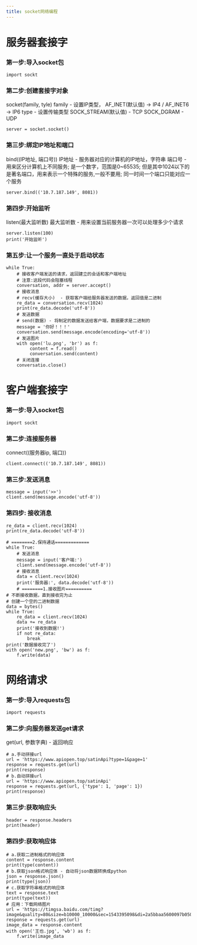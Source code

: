 ```yaml
---
title: socket网络编程
---
```

# 服务器套接字
### 第一步:导入socket包
```
import sockt
```
### 第二步:创建套接字对象
socket(family, tyle)
family  - 设置IP类型， AF_INET(默认值) -> IP4 / AF_INET6 -> IP6
type - 设置传输类型  SOCK_STREAM(默认值) - TCP   SOCK_DGRAM - UDP
```
server = socket.socket()
```
### 第三步:绑定IP地址和端口
bind((IP地址, 端口号))
IP地址 - 服务器对应的计算机的IP地址，字符串
端口号 - 用来区分计算机上不同服务; 是一个数字，范围是0~65535;
但是其中1024以下的是著名端口，用来表示一个特殊的服务,一般不要用;
同一时间一个端口只能对应一个服务
```
server.bind(('10.7.187.149', 8081))
```
### 第四步:开始监听
listen(最大监听数) 
最大监听数 - 用来设置当前服务器一次可以处理多少个请求
```
server.listen(100)
print('开始监听')
```
### 第五步:让一个服务一直处于启动状态
```
while True:
	# 接收客户端发送的请求，返回建立的会话和客户端地址
	# 注意:这段代码会阻塞线程
	conversation, addr = server.accept()
	# 接收消息
	# recv(缓存大小)  - 获取客户端给服务器发送的数据，返回值是二进制
	re_data = conversation.recv(1024)
	print(re_data.decode('utf-8'))
	# 发送数据
	# send(数据) - 将制定的数据发送给客户端，数据要求是二进制的
	message = '你好！！！'
	conversation.send(message.encode(encoding='utf-8'))
	# 发送图片
    with open('lu.png', 'br') as f:
         content = f.read()
         conversation.send(content)
	# 关闭连接
	conversatio.close()
```
# 客户端套接字

### 第一步:导入socket包
```
import sockt
```
### 第二步:连接服务器
connect((服务器ip, 端口))
```
client.connect(('10.7.187.149', 8081))
```
### 第三步:发送消息
```
message = input('>>')
client.send(message.encode('utf-8'))
```
### 第四步: 接收消息
```
re_data = client.recv(1024)
print(re_data.decode('utf-8'))
```

```
# ========2.保持通话=============
while True:
    # 发送消息
    message = input('客户端:')
    client.send(message.encode('utf-8'))
    # 接收消息
    data = client.recv(1024)
    print('服务器:', data.decode('utf-8'))
    # ========1.接收图片==========
# 不断接收数据，直到接收完为止
# 创建一个空的二进制数据
data = bytes()
while True:
    re_data = client.recv(1024)
    data += re_data
    print('接收到数据!')
    if not re_data:
        break
print('数据接收完了')
with open('new.png', 'bw') as f:
    f.write(data)
```

# 网络请求
### 第一步:导入requests包
```
import requests
```
### 第二步:向服务器发送get请求
get(url, 参数字典) - 返回响应
```
# a.手动拼接url
url = 'https://www.apiopen.top/satinApi?type=1&page=1'
response = requests.get(url)
print(response)
# b.自动拼接url
url = 'https://www.apiopen.top/satinApi'
response = requests.get(url, {'type': 1, 'page': 1})
print(response)
```
### 第三步:获取响应头
```
header = response.headers
print(header)
```
### 第四步:获取响应体
```
# a.获取二进制格式的响应体
content = response.content
print(type(content))
# b.获取json格式响应体 - 自动将json数据转换成python
json = response.json()
print(type(json))
# c.获取字符串格式的响应体
text = response.text
print(type(text))
# 应用：下载网络图片
url = 'https://timgsa.baidu.com/timg?image&quality=80&size=b10000_10000&sec=1543395098&di=2a5bbaa5600097b050ba69a688672de9&src=http://p0.qhimgs4.com/t0112e7ebfdef7f923d.jpg'
response = requests.get(url)
image_data = response.content
with open('王也.jpg', 'wb') as f:
    f.write(image_data
```

